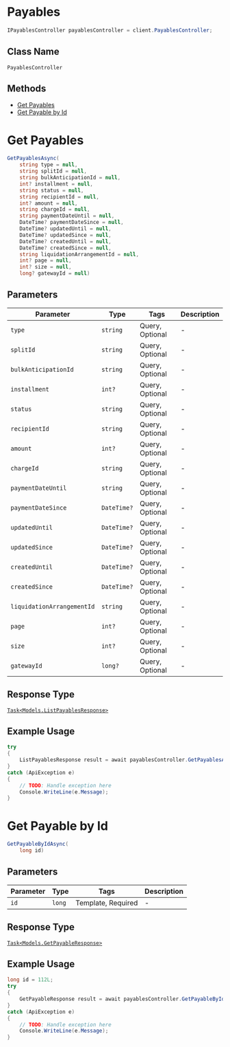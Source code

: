 # Payables

```csharp
IPayablesController payablesController = client.PayablesController;
```

## Class Name

`PayablesController`

## Methods

* [Get Payables](../../doc/controllers/payables.md#get-payables)
* [Get Payable by Id](../../doc/controllers/payables.md#get-payable-by-id)


# Get Payables

```csharp
GetPayablesAsync(
    string type = null,
    string splitId = null,
    string bulkAnticipationId = null,
    int? installment = null,
    string status = null,
    string recipientId = null,
    int? amount = null,
    string chargeId = null,
    string paymentDateUntil = null,
    DateTime? paymentDateSince = null,
    DateTime? updatedUntil = null,
    DateTime? updatedSince = null,
    DateTime? createdUntil = null,
    DateTime? createdSince = null,
    string liquidationArrangementId = null,
    int? page = null,
    int? size = null,
    long? gatewayId = null)
```

## Parameters

| Parameter | Type | Tags | Description |
|  --- | --- | --- | --- |
| `type` | `string` | Query, Optional | - |
| `splitId` | `string` | Query, Optional | - |
| `bulkAnticipationId` | `string` | Query, Optional | - |
| `installment` | `int?` | Query, Optional | - |
| `status` | `string` | Query, Optional | - |
| `recipientId` | `string` | Query, Optional | - |
| `amount` | `int?` | Query, Optional | - |
| `chargeId` | `string` | Query, Optional | - |
| `paymentDateUntil` | `string` | Query, Optional | - |
| `paymentDateSince` | `DateTime?` | Query, Optional | - |
| `updatedUntil` | `DateTime?` | Query, Optional | - |
| `updatedSince` | `DateTime?` | Query, Optional | - |
| `createdUntil` | `DateTime?` | Query, Optional | - |
| `createdSince` | `DateTime?` | Query, Optional | - |
| `liquidationArrangementId` | `string` | Query, Optional | - |
| `page` | `int?` | Query, Optional | - |
| `size` | `int?` | Query, Optional | - |
| `gatewayId` | `long?` | Query, Optional | - |

## Response Type

[`Task<Models.ListPayablesResponse>`](../../doc/models/list-payables-response.md)

## Example Usage

```csharp
try
{
    ListPayablesResponse result = await payablesController.GetPayablesAsync();
}
catch (ApiException e)
{
    // TODO: Handle exception here
    Console.WriteLine(e.Message);
}
```


# Get Payable by Id

```csharp
GetPayableByIdAsync(
    long id)
```

## Parameters

| Parameter | Type | Tags | Description |
|  --- | --- | --- | --- |
| `id` | `long` | Template, Required | - |

## Response Type

[`Task<Models.GetPayableResponse>`](../../doc/models/get-payable-response.md)

## Example Usage

```csharp
long id = 112L;
try
{
    GetPayableResponse result = await payablesController.GetPayableByIdAsync(id);
}
catch (ApiException e)
{
    // TODO: Handle exception here
    Console.WriteLine(e.Message);
}
```

